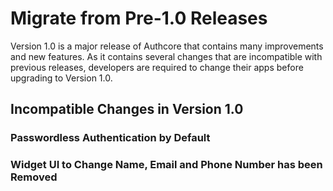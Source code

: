 # Migrate from Pre-1.0 Releases

Version 1.0 is a major release of Authcore that contains many improvements and new features. As it contains several changes that are incompatible with previous releases, developers are required to change their apps before upgrading to Version 1.0.

## Incompatible Changes in Version 1.0

### Passwordless Authentication by Default

### Widget UI to Change Name, Email and Phone Number has been Removed



